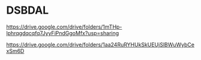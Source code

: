 # DSBDAL

https://drive.google.com/drive/folders/1mTHp-lphrqgdqcqfq7JyyFiPndGgoMfx?usp=sharing


https://drive.google.com/drive/folders/1aa24RuRYHUkSkUEUjSlBWuWybCexSm6D
